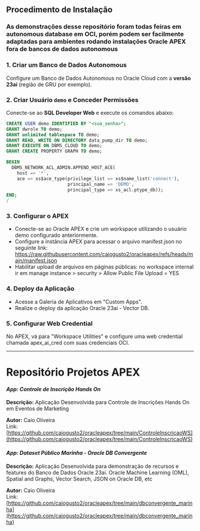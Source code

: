 
## **Procedimento de Instalação**

### As demonstrações desse repositório foram todas feiras em autonomous database em OCI, porém podem ser facilmente adaptadas para ambientes rodando instalações Oracle APEX fora de bancos de dados autonomous

### 1. Criar um Banco de Dados Autonomous
Configure um Banco de Dados Autonomous no Oracle Cloud com a **versão 23ai** (região de GRU por exemplo).

### 2. Criar Usuário `demo` e Conceder Permissões
Conecte-se ao **SQL Developer Web** e execute os comandos abaixo:

```sql
CREATE USER demo IDENTIFIED BY "<sua_senha>";
GRANT dwrole TO demo;
GRANT unlimited tablespace TO demo;
GRANT READ, WRITE ON DIRECTORY data_pump_dir TO demo;
GRANT EXECUTE ON DBMS_CLOUD TO demo;
GRANT CREATE PROPERTY GRAPH TO demo;

BEGIN
  DBMS_NETWORK_ACL_ADMIN.APPEND_HOST_ACE(
    host => '*',
    ace => xs$ace_type(privilege_list => xs$name_list('connect'),
                       principal_name => 'DEMO',
                       principal_type => xs_acl.ptype_db));
END;
/ 

```

### 3. Configurar o APEX
* Conecte-se ao Oracle APEX e crie um workspace utilizando o usuário demo configurado anteriormente.
* Configure a instância APEX para acessar o arquivo manifest.json no seguinte link:
https://raw.githubusercontent.com/caiogusto2/oracleapex/refs/heads/main/manifest.json
* Habilitar upload de arquivos em páginas públicas: no workspace internal ir em manage instance > security > Allow Public File Upload = YES

### 4. Deploy da Aplicação
* Acesse a Galeria de Aplicativos em "Custom Apps".
* Realize o deploy da aplicação Oracle 23ai - Vector DB.

### 5. Configurar Web Credential
No APEX, vá para "Workspace Utilities" e configure uma web credential chamada apex_ai_cred com suas credenciais OCI.

---

# Repositório Projetos APEX

#### _App: Controle de Inscrição Hands On_
**Descrição:** Aplicação Desenvolvida para Controle de Inscrições Hands On em Eventos de Marketing  

**Autor:** Caio Oliveira  
Link: [https://github.com/caiogusto2/oracleapex/tree/main/ControleInscricaoWS](https://github.com/caiogusto2/oracleapex/tree/main/ControleInscricaoWS)

#### _App: Dataset Público Marinha - Oracle DB Convergente_
**Descrição:** Aplicação Desenvolvida para demonstração de recursos e features do Banco de Dados Oracle 23ai. Oracle Machine Learning (OML), Spatial and Graphs, Vector Search, JSON on Oracle DB, etc

**Autor:** Caio Oliveira  
Link: [https://github.com/caiogusto2/oracleapex/tree/main/dbconvergente_marinha](https://github.com/caiogusto2/oracleapex/tree/main/dbconvergente_marinha)
